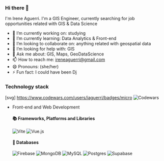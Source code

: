 ### Hi there 👋

I'm Irene Aguerri. I'm a GIS Engineer, currently searching for job opportunities related with GIS & Data Science

- 🔭 I’m currently working on: studying
- 🌱 I’m currently learning: Data Analytics & Front-end
- 👯 I’m looking to collaborate on: anything related with geospatial data
- 🤔 I’m looking for help with: GIS
- 💬 Ask me about: GIS, Maps, GeoDataScience
- 📫 How to reach me: ireneaguerri@gmail.com
- 😄 Pronouns: (she/her)
- ⚡ Fun fact: I could have been Dj 

### Technology stack
[svg] https://www.codewars.com/users/iaguerri/badges/micro
![Codewars](https://img.shields.io/badge/Codewars-B1361E?style=for-the-badge&logo=codewars&logoColor=black) 




- Front-end and Web Development
  #### 📚 Frameworks, Platforms and Libraries
  ![Vite](https://img.shields.io/badge/vite-%23646CFF.svg?style=for-the-badge&logo=vite&logoColor=white)
  ![Vue.js](https://img.shields.io/badge/vuejs-%2335495e.svg?style=for-the-badge&logo=vuedotjs&logoColor=%234FC08D)

  #### 💾 Databases
  ![Firebase](https://img.shields.io/badge/Firebase-039BE5?style=for-the-badge&logo=Firebase&logoColor=white)
  ![MongoDB](https://img.shields.io/badge/MongoDB-%234ea94b.svg?style=for-the-badge&logo=mongodb&logoColor=white)
  ![MySQL](https://img.shields.io/badge/mysql-%2300000f.svg?style=for-the-badge&logo=mysql&logoColor=white)
  ![Postgres](https://img.shields.io/badge/postgres-%23316192.svg?style=for-the-badge&logo=postgresql&logoColor=white)
  ![Supabase](https://img.shields.io/badge/Supabase-3ECF8E?style=for-the-badge&logo=supabase&logoColor=white) 
